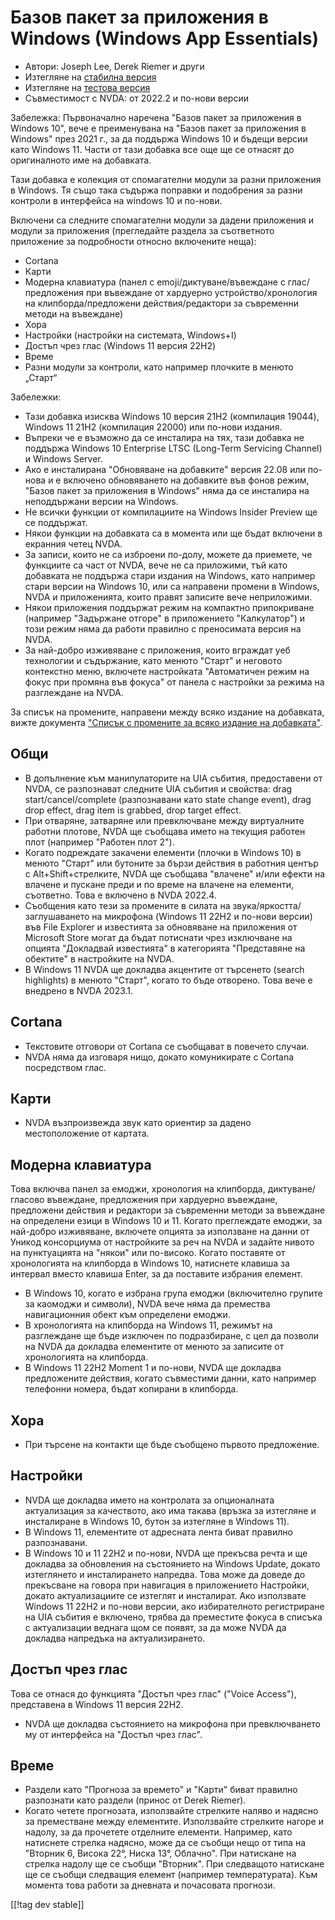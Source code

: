 # Базов пакет за приложения в Windows (Windows App Essentials) #

* Автори: Joseph Lee, Derek Riemer и други
* Изтегляне на [стабилна версия][1]
* Изтегляне на [тестова версия][2]
* Съвместимост с NVDA: от 2022.2 и по-нови версии

Забележка: Първоначално наречена "Базов пакет за приложения в Windows 10",
вече е преименувана на "Базов пакет за приложения в Windows" през 2021 г.,
за да поддържа Windows 10 и бъдещи версии като Windows 11. Части от тази
добавка все още ще се отнасят до оригиналното име на добавката.

Тази добавка е колекция от спомагателни модули за разни приложения в
Windows. Тя също така съдържа поправки и подобрения за разни контроли в
интерфейса на windows 10 и по-нови.

Включени са следните спомагателни модули за дадени приложения и модули за
приложения (прегледайте раздела за съответното приложение за подробности
относно включените неща):

* Cortana
* Карти
* Модерна клавиатура (панел с emoji/диктуване/въвеждане с глас/предложения
  при въвеждане от хардуерно устройство/хронология на клипборда/предложени
  действия/редактори за съвременни методи на въвеждане)
* Хора
* Настройки (настройки на системата, Windows+I)
* Достъп чрез глас (Windows 11 версия 22H2)
* Време
* Разни модули за контроли, като например плочките в менюто „Старт“

Забележки:

* Тази добавка изисква Windows 10 версия 21H2 (компилация 19044), Windows 11
  21H2 (компилация 22000) или по-нови издания.
* Въпреки че е възможно да се инсталира на тях, тази добавка не поддържа
  Windows 10 Enterprise LTSC (Long-Term Servicing Channel) и Windows Server.
* Ако е инсталирана "Обновяване на добавките" версия 22.08 или по-нова и е
  включено обновяването на добавките във фонов режим, "Базов пакет за
  приложения в Windows" няма да се инсталира на неподдържани версии на
  Windows.
* Не всички функции от компилациите на Windows Insider Preview ще се
  поддържат.
* Някои функции на добавката са в момента или ще бъдат включени в екранния
  четец NVDA.
* За записи, които не са изброени по-долу, можете да приемете, че функциите
  са част от NVDA, вече не са приложими, тъй като добавката не поддържа
  стари издания на Windows, като например стари версии на Windows 10, или са
  направени промени в Windows, NVDA и приложенията, които правят записите
  вече неприложими.
* Някои приложения поддържат режим на компактно припокриване (например
  "Задържане отгоре" в приложението "Калкулатор") и този режим няма да
  работи правилно с преносимата версия на NVDA.
* За най-добро изживяване с приложения, които вграждат уеб технологии и
  съдържание, като менюто "Старт" и неговото контекстно меню, включете
  настройката "Автоматичен режим на фокус при промяна във фокуса" от панела
  с настройки за режима на разглеждане на NVDA.

За списък на промените, направени между всяко издание на добавката, вижте
документа ["Списък с промените за всяко издание на добавката"][3].

## Общи

* В допълнение към манипулаторите на UIA събития, предоставени от NVDA, се
  разпознават следните UIA събития и свойства: drag start/cancel/complete
  (разпознавани като state change event), drag drop effect, drag item is
  grabbed, drop target effect.
* При отваряне, затваряне или превключване между виртуалните работни
  плотове, NVDA ще съобщава името на текущия работен плот (например "Работен
  плот 2").
* Когато подреждате закачени елементи (плочки в Windows 10) в менюто "Старт"
  или бутоните за бързи действия в работния център с Alt+Shift+стрелките,
  NVDA ще съобщава "влачене" и/или ефекти на влачене и пускане преди и по
  време на влачене на елементи, съответно. Това е включено в NVDA 2022.4.
* Съобщения като тези за промените в силата на звука/яркостта/заглушаването
  на микрофона (Windows 11 22H2 и по-нови версии) във File Explorer и
  известията за обновяване на приложения от Microsoft Store могат да бъдат
  потиснати чрез изключване на опцията "Докладвай известията" в категорията
  "Представяне на обектите" в настройките на NVDA.
* В Windows 11 NVDA ще докладва акцентите от търсенето (search highlights) в
  менюто "Старт", когато то бъде отворено. Това вече е внедрено в NVDA
  2023.1.

## Cortana

* Текстовите отговори от Cortana се съобщават в повечето случаи.
* NVDA няма да изговаря нищо, докато комуникирате с Cortana посредством
  глас.

## Карти

* NVDA възпроизвежда звук като ориентир за дадено местоположение от картата.

## Модерна клавиатура

Това включва панел за емоджи, хронология на клипборда, диктуване/гласово
въвеждане, предложения при хардуерно въвеждане, предложени действия и
редактори за съвременни методи за въвеждане на определени езици в Windows 10
и 11. Когато преглеждате емоджи, за най-добро изживяване, включете опцията
за използване на данни от Уникод консорциума от настройките за реч на NVDA и
задайте нивото на пунктуацията на "някои" или по-високо. Когато поставяте от
хронологията на клипборда в Windows 10, натиснете клавиша за интервал вместо
клавиша Enter, за да поставите избрания елемент.

* В Windows 10, когато е избрана група емоджи (включително групите за
  каомоджи и символи), NVDA вече няма да премества навигационния обект към
  определени емоджи.
* В хронологията на клипборда на Windows 11, режимът на разглеждане ще бъде
  изключен по подразбиране, с цел да позволи на NVDA да докладва елементите
  от менюто за записите от хронологията на клипборда.
* В Windows 11 22H2 Moment 1 и по-нови, NVDA ще докладва предложените
  действия, когато съвместими данни, като например телефонни номера, бъдат
  копирани в клипборда.

## Хора

* При търсене на контакти ще бъде съобщено първото предложение.

## Настройки

* NVDA ще докладва името на контролата за опционалната актуализация за
  качеството, ако има такава (връзка за изтегляне и инсталиране в Windows
  10, бутон за изтегляне в Windows 11).
* В Windows 11, елементите от адресната лента биват правилно разпознавани.
* В Windows 10 и 11 22H2 и по-нови, NVDA ще прекъсва речта и ще докладва за
  обновления на състоянието на Windows Update, докато изтеглянето и
  инсталирането напредва. Това може да доведе до прекъсване на говора при
  навигация в приложението Настройки, докато актуализациите се изтеглят и
  инсталират. Ако използвате Windows 11 22H2 и по-нови версии, ако
  избирателното регистриране на UIA събития е включено, трябва да преместите
  фокуса в списъка с актуализации веднага щом се появят, за да може NVDA да
  докладва напредъка на актуализирането.

## Достъп чрез глас

Това се отнася до функцията "Достъп чрез глас" ("Voice Access"), представена
в Windows 11 версия 22H2.

* NVDA ще докладва състоянието на микрофона при превключването му от
  интерфейса на "Достъп чрез глас".

## Време

* Раздели като "Прогноза за времето" и "Карти" биват правилно разпознати
  като раздели (принос от Derek Riemer).
* Когато четете прогнозата, използвайте стрелките наляво и надясно за
  преместване между елементите. Използвайте стрелките нагоре и надолу, за да
  прочетете отделните елементи. Например, като натиснете стрелка надясно,
  може да се съобщи нещо от типа на "Вторник 6, Висока ‎‎22°, Ниска ‎‎13°,
  Облачно". При натискане на стрелка надолу ще се съобщи "Вторник". При
  следващото натискане ще се съобщи следващия елемент (например
  температурата). Към момента това работи за дневната и почасовата прогнози.

[[!tag dev stable]]

[1]: https://addons.nvda-project.org/files/get.php?file=w10

[2]: https://addons.nvda-project.org/files/get.php?file=w10-dev

[3]: https://github.com/josephsl/wintenapps/wiki/w10changelog
